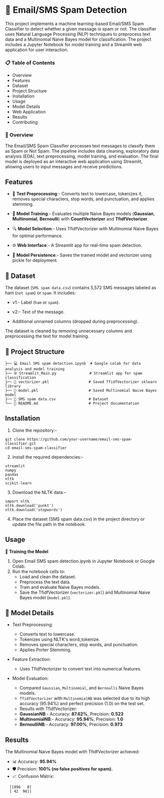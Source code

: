 # 📧 Email/SMS Spam Detection
This project implements a machine learning-based Email/SMS Spam Classifier to detect whether a given message is spam or not. The classifier uses Natural Language Processing (NLP) techniques to preprocess text data and a Multinomial Naive Bayes model for classification. The project includes a Jupyter Notebook for model training and a Streamlit web application for user interaction.

### 📋 Table of Contents

- Overview
- Features
- Dataset
- Project Structure
- Installation
- Usage
- Model Details
- Web Application
- Results
- Contributing

### 🎯 Overview
The Email/SMS Spam Classifier processes text messages to classify them as Spam or Not Spam. The pipeline includes data cleaning, exploratory data analysis (EDA), text preprocessing, model training, and evaluation. The final model is deployed as an interactive web application using Streamlit, allowing users to input messages and receive predictions.

## Features

- 🔡 **Text Preprocessing**:- Converts text to lowercase, tokenizes it, removes special characters, stop words, and punctuation, and applies stemming.
  
- 🤖 **Model Training**:- Evaluates multiple Naive Bayes models (**Gaussian**, **Multinomial**, **Bernoulli**) with **CountVectorizer** and **TfidfVectorizer**.
  
- 🔍 **Model Selection**:- Uses TfidfVectorizer with Multinomial Naive Bayes for optimal performance.
  
- 🌐 **Web Interface**:- A Streamlit app for real-time spam detection.
  
- 💾 **Model Persistence**:- Saves the trained model and vectorizer using pickle for deployment.

## 📄 Dataset

The dataset (`SMS spam data.csv`) contains 5,572 SMS messages labeled as ham (`not spam`) or `spam`. It includes:

- v1:- Label (`ham` or `spam`).
  
- v2:- Text of the message.
  
- Additional unnamed columns (dropped during preprocessing).

The dataset is cleaned by removing unnecessary columns and preprocessing the text for model training.

## 📁 Project Structure
```
├── 💻 Email SMS spam detection.ipynb  # Google colab for data analysis and model training
├── 🌐 Streamlit_Main.py               # Streamlit app for spam classification
├── 🔢 vectorizer.pkl                  # Saved TfidfVectorizer sklearn library
├── 🤖 model.pkl                       # Saved Multinomial Naive Bayes model
├── 📄 SMS spam data.csv               # Dataset 
└── 📝 README.md                       # Project documentation
```


## Installation

1. Clone the repository:-
```
git clone https://github.com/your-username/email-sms-spam-classifier.git
cd email-sms-spam-classifier
```

2. Install the required dependencies:-
```
streamlit
numpy
pandas
nltk
scikit-learn
```


3. Download the NLTK data:-
```
import nltk
nltk.download('punkt')
nltk.download('stopwords')
```

4. Place the dataset (SMS spam data.csv) in the project directory or update the file path in the notebook.


## Usage
🤖 **Training the Model**

1. Open Email SMS spam detection.ipynb in Jupyter Notebook or Google Colab.
2. Run the notebook cells to:
      - Load and clean the dataset.
      - Preprocess the text data.
      - Train and evaluate Naive Bayes models.
      - Save the TfidfVectorizer (`vectorizer.pkl`) and Multinomial Naive Bayes model (`model.pkl`).


## 📝 Model Details

- Text Preprocessing:
    - Converts text to lowercase.
    - Tokenizes using NLTK's word_tokenize.
    - Removes special characters, stop words, and punctuation.
    - Applies Porter Stemming.


- Feature Extraction:
    - Uses TfidfVectorizer to convert text into numerical features.


- Model Evaluation:
    - Compared `Gaussian`, `Multinomial`, and `Bernoulli` Naive Bayes models.
    - `TfidfVectorizer` with `MultinomialNB` was selected due to its high accuracy (95.94%) and perfect precision (1.0) on the test set.
    - Results with TfidfVectorizer:
    - **GaussianNB**:-  Accuracy: **87.62%**, Precision: **0.523**
    - **MultinomialNB**:-  Accuracy: **95.94%**, Precision: **1.0**
    - **BernoulliNB**:-  Accuracy: **97.00%**, Precision: **0.973**


## Results
The Multinomial Naive Bayes model with TfidfVectorizer achieved:

- 📊 Accuracy: **95.94%**
- 🛡️ Precision: **100% (no false positives for spam).**
- 📈 Confusion Matrix:
```
  [[896   0]
  [ 42  96]]
```
